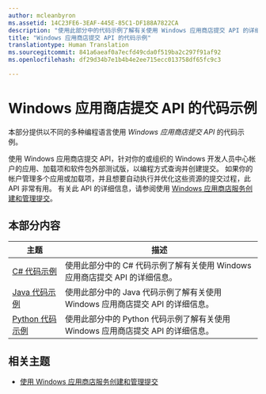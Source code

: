 ```yaml
---
author: mcleanbyron
ms.assetid: 14C23FE6-3EAF-445E-85C1-DF188A7822CA
description: "使用此部分中的代码示例了解有关使用 Windows 应用商店提交 API 的详细信息。"
title: "Windows 应用商店提交 API 的代码示例"
translationtype: Human Translation
ms.sourcegitcommit: 841a6aeaf0a7ecfd49cda0f519ba2c297f91af92
ms.openlocfilehash: df29d34b7e1b4b4e2ee715ecc013758df65fc9c3

---
```


# Windows 应用商店提交 API 的代码示例

本部分提供以不同的多种编程语言使用 *Windows 应用商店提交 API* 的代码示例。 

使用 Windows 应用商店提交 API，针对你的或组织的 Windows 开发人员中心帐户的应用、加载项和软件包外部测试版，以编程方式查询并创建提交。 如果你的帐户管理多个应用或加载项，并且想要自动执行并优化这些资源的提交过程，此 API 非常有用。 有关此 API 的详细信息，请参阅使用 [Windows 应用商店服务创建和管理提交](create-and-manage-submissions-using-windows-store-services.md)。

## 本部分内容

| 主题                                                                                                       | 描述                 |
|-------------------------------------------------------------------------------------------------------------|-----------------------------|
| [C# 代码示例](csharp-code-examples-for-the-windows-store-submission-api.md) | 使用此部分中的 C# 代码示例了解有关使用 Windows 应用商店提交 API 的详细信息。 |
| [Java 代码示例](java-code-examples-for-the-windows-store-submission-api.md) | 使用此部分中的 Java 代码示例了解有关使用 Windows 应用商店提交 API 的详细信息。 |
| [Python 代码示例](python-code-examples-for-the-windows-store-submission-api.md)  | 使用此部分中的 Python 代码示例了解有关使用 Windows 应用商店提交 API 的详细信息。  |

## 相关主题

* [使用 Windows 应用商店服务创建和管理提交](create-and-manage-submissions-using-windows-store-services.md)



<!--HONumber=Aug16_HO5-->


